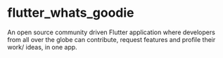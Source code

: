 # flutter_whats_goodie
An open source community driven Flutter application where developers from all over the globe can contribute, request features and profile their work/ ideas, in one app.  
